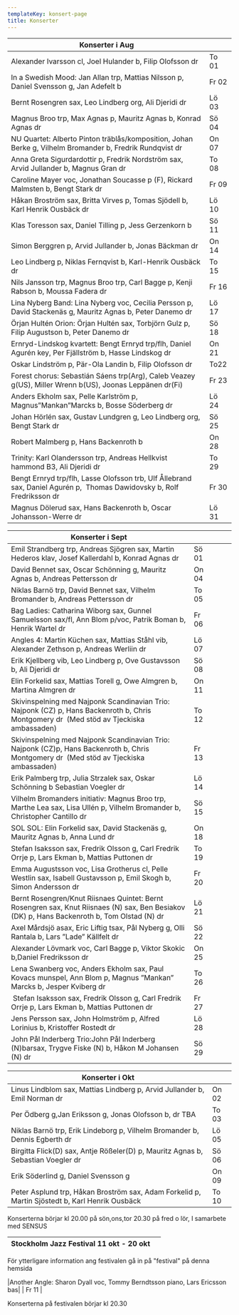 ```yaml
---
templateKey: konsert-page
title: Konserter
---
```

| Konserter i Aug                                                                                                         |       |
| ----------------------------------------------------------------------------------------------------------------------- | ----- |
| Alexander Ivarsson cl, Joel Hulander b, Filip Olofsson dr                                                               | To 01 |
| In a Swedish Mood: Jan Allan trp, Mattias Nilsson p, Daniel Svensson g, Jan Adefelt b                                   | Fr 02 |
| Bernt Rosengren sax, Leo Lindberg org, Ali Djeridi dr                                                                   | Lö 03 |
| Magnus Broo trp, Max Agnas p, Mauritz Agnas b, Konrad Agnas dr                                                          | Sö 04 |
| NU Quartet: Alberto Pinton träblås/komposition, Johan Berke g, Vilhelm Bromander b, Fredrik Rundqvist dr                | On 07 |
| Anna Greta Sigurdardottir p, Fredrik Nordström sax, Arvid Jullander b, Magnus Gran dr                                   | To 08 |
| Caroline Mayer voc, Jonathan Soucasse p (F), Rickard Malmsten b, Bengt Stark dr                                         | Fr 09 |
| Håkan Broström sax, Britta Virves p, Tomas Sjödell b, Karl Henrik Ousbäck dr                                            | Lö 10 |
| Klas Toresson sax, Daniel Tilling p, Jess Gerzenkorn b                                                                  | Sö 11 |
| Simon Berggren p, Arvid Jullander b, Jonas Bäckman dr                                                                   | On 14 |
| Leo Lindberg p, Niklas Fernqvist b,  Karl-Henrik Ousbäck dr                                                             | To 15 |
| Nils Jansson trp, Magnus Broo trp, Carl Bagge p, Kenji Rabson b, Moussa Fadera dr                                       | Fr 16 |
| Lina Nyberg Band: Lina Nyberg voc, Cecilia Persson p, David Stackenäs g, Mauritz Agnas b, Peter Danemo dr               | Lö 17 |
| Örjan Hultén Orion: Örjan Hultén sax, Torbjörn Gulz p, Filip Augustson b, Peter Danemo dr                               | Sö 18 |
| Ernryd-Lindskog kvartett: Bengt Ernryd trp/flh, Daniel Agurén key, Per Fjällström b, Hasse Lindskog dr                  | On 21 |
| Oskar Lindström p, Pär-Ola Landin b, Filip Olofsson dr                                                                  | To22  |
| Forest chorus: Sebastián Sáens trp(Arg), Caleb Veazey g(US), Miller Wrenn b(US), Joonas Leppänen dr(Fi)                 | Fr 23 |
| Anders Ekholm sax, Pelle Karlström p, Magnus”Mankan”Marcks b, Bosse Söderberg dr                                        | Lö 24 |
| Johan Hörlén sax, Gustav Lundgren g, Leo Lindberg org, Bengt Stark dr                                                   | Sö 25 |
| Robert Malmberg p, Hans Backenroth b                                                                                    | On 28 |
| Trinity: Karl Olandersson trp, Andreas Hellkvist hammond B3, Ali Djeridi dr                                             | To 29 |
| Bengt Ernryd trp/flh, Lasse Olofsson trb, Ulf Ållebrand sax, Daniel Agurén p,  Thomas Dawidovsky b, Rolf Fredriksson dr | Fr 30 |
| Magnus Dölerud sax, Hans Backenroth b, Oscar Johansson-Werre dr                                                         | Lö 31 |

| Konserter i Sept                                                                                                                             |       |     |     |     |
| -------------------------------------------------------------------------------------------------------------------------------------------- | ----- | --- | --- | --- |
| Emil Strandberg trp, Andreas Sjögren sax, Martin Hederos klav, Josef Kallerdahl b, Konrad Agnas dr                                           | Sö 01 |     |     |     |
| David Bennet sax, Oscar Schönning g, Mauritz Agnas b, Andreas Pettersson dr                                                                  | On 04 |     |     |     |
| Niklas Barnö trp, David Bennet sax, Vilhelm Bromander b, Andreas Pettersson dr                                                               | To 05 |     |     |     |
| Bag  Ladies: Catharina Wiborg sax, Gunnel Samuelsson sax/fl, Ann Blom p/voc, Patrik Boman b, Henrik Wartel dr                                | Fr 06 |     |     |     |
| Angles 4: Martin Küchen sax, Mattias Ståhl vib,  Alexander Zethson p, Andreas Werliin dr                                                     | Lö 07 |     |     |     |
| Erik Kjellberg vib, Leo Lindberg p, Ove Gustavsson b, Ali Djeridi dr                                                                         | Sö 08 |     |     |     |
| Elin Forkelid sax,  Mattias Torell g, Owe Almgren b, Martina Almgren dr                                                                      | On 11 |     |     |     |
| Skivinspelning med Najponk Scandinavian Trio:  Najponk (CZ) p, Hans Backenroth b, Chris Montgomery dr 		(Med stöd av Tjeckiska ambassaden)   | To 12 |     |     |     |
| Skivinspelning med Najponk Scandinavian Trio:  Najponk (CZ)p, Hans Backenroth b, Chris Montgomery dr 		(Med stöd av Tjeckiska ambassaden)    | Fr 13 |     |     |     |
| Erik Palmberg trp, Julia Strzalek sax, Oskar Schönning b Sebastian Voegler dr                                                                | Lö 14 |     |     |     |
| Vilhelm Bromanders initiativ: Magnus Broo trp, Marthe Lea sax, Lisa Ullén p, Vilhelm Bromander b, 		Christopher Cantillo dr                  | Sö 15 |     |     |     |
| SOL SOL: Elin Forkelid sax, David Stackenäs g, Mauritz Agnas b, Anna Lund dr                                                                 | On 18 |     |     |     |
| Stefan Isaksson sax, Fredrik Olsson g, Carl Fredrik Orrje p, Lars Ekman b, Mattias Puttonen dr                                               | To 19 |     |     |     |
| Emma Augustsson voc, Lisa Grotherus cl, Pelle Westlin sax, Isabell Gustavsson p, Emil Skogh b, Simon Andersson dr                            | Fr 20 |     |     |     |
| Bernt Rosengren/Knut Riisnaes Quintet: Bernt Rosengren sax, Knut Riisnaes (N) sax, Ben Besiakov (DK) p, Hans Backenroth b, Tom Olstad (N) dr | Lö 21 |     |     |     |
| Axel Mårdsjö asax, Eric Liftig tsax, Pål Nyberg g, Olli Rantala b, Lars ”Lade” Källfelt dr                                                   | Sö 22 |     |     |     |
| Alexander Lövmark voc, Carl Bagge p, Viktor Skokic b,Daniel Fredriksson dr                                                                   | On 25 |     |     |     |
| Lena Swanberg voc, Anders Ekholm sax, Paul Kovacs munspel,	Ann Blom p, Magnus ”Mankan” Marcks b, Jesper Kviberg dr                           | To 26 |     |     |     |
|  Stefan Isaksson sax, Fredrik Olsson g, Carl Fredrik Orrje p, Lars Ekman b, Mattias Puttonen dr                                              | Fr 27 |     |     |     |
| Jens Persson sax, John Holmström p, Alfred Lorinius b, Kristoffer Rostedt dr                                                                 | Lö 28 |     |     |     |
| John Pål Inderberg Trio:John Pål Inderberg (N)barsax, Trygve Fiske (N) b, Håkon M Johansen (N) dr                                            | Sö 29 |     |     |     |

| Konserter i Okt                                                                                |       |
| ---------------------------------------------------------------------------------------------- | ----- |
| Linus Lindblom sax, Mattias Lindberg p, Arvid Jullander b, Emil Norman dr                      | On 02 |
| Per Ödberg g,Jan Eriksson g, Jonas Olofsson b, dr TBA                                          | To 03 |
| Niklas Barnö trp, Erik Lindeborg p, Vilhelm Bromander b, Dennis Egberth dr                     | Lö 05 |
| Birgitta Flick(D) sax, Antje Rößeler(D) p, Mauritz Agnas b, Sebastian Voegler dr               | Sö 06 |
|Erik Söderlind g, Daniel Svensson g                                                            | On 09 |
|Peter Asplund trp, Håkan Broström sax, Adam Forkelid p, Martin Sjöstedt b, Karl Henrik Ousbäck | To 10 |

Konserterna börjar kl 20.00 på sön,ons,tor                                                                                                                               20.30 på fred o lör, I samarbete med SENSUS

|Stockholm Jazz Festival 11 okt - 20 okt                                                                                |       |
| ---------------------------------------------------------------------------------------------- | ----- |
För ytterligare information ang festivalen gå in på "festival" på denna hemsida

|Another Angle: Sharon Dyall voc, Tommy Berndtsson piano, Lars Ericsson bas|
| Fr 11 |

Konserterna på festivalen börjar kl 20.30 
